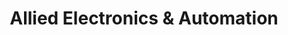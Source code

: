 ---
title: "Allied Electronics & Automation"
url: /mesa/allied-electronics-und-automation/
shop: Elektronik
---